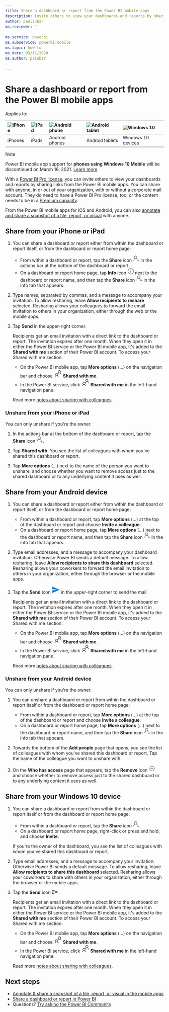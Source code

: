 ```yaml
---
title: Share a dashboard or report from the Power BI mobile apps
description: Invite others to view your dashboards and reports by sharing links from the Power BI mobile apps. Learn how.
author: paulinbar
ms.reviewer: ''

ms.service: powerbi
ms.subservice: powerbi-mobile
ms.topic: how-to
ms.date: 03/11/2020
ms.author: painbar

---
```

# Share a dashboard or report from the Power BI mobile apps
Applies to:

| ![iPhone](./media/mobile-share-dashboard-from-the-mobile-apps/iphone-logo-50-px.png) | ![iPad](./media/mobile-share-dashboard-from-the-mobile-apps/ipad-logo-50-px.png) | ![Android phone](./media/mobile-share-dashboard-from-the-mobile-apps/android-phone-logo-50-px.png) | ![Android tablet](./media/mobile-share-dashboard-from-the-mobile-apps/android-tablet-logo-50-px.png) | ![Windows 10](./media/mobile-share-dashboard-from-the-mobile-apps/win-10-logo-50-px.png) |
|:--- |:--- |:--- |:--- |:--- |
| iPhones |iPads |Android phones |Android tablets |Windows 10 devices |

>[!NOTE]
>Power BI mobile app support for **phones using Windows 10 Mobile** will be discontinued on March 16, 2021. [Learn more](https://go.microsoft.com/fwlink/?linkid=2121400)

With a [Power BI Pro license](../../fundamentals/service-features-license-type.md), you can invite others to view your dashboards and reports by sharing links from the Power BI mobile apps. You can share with anyone, in or out of your organization, with or without a corporate mail account. They do need to have a Power BI Pro license, too, or the content needs to be in a [Premium capacity](../../admin/service-premium-what-is.md).

From the Power BI mobile apps for iOS and Android, you can also [annotate and share a snapshot of a tile, report, or visual](mobile-annotate-and-share-a-tile-from-the-mobile-apps.md) with anyone. 

## Share from your iPhone or iPad

1. You can share a dashboard or report either from within the dashboard or report itself, or from the dashboard or report home page:
    *  From within a dashboard or report, tap the **Share** icon ![invite icon](././media/mobile-share-dashboard-from-the-mobile-apps/power-bi-android-invite-icon-ss.png) in the actions bar at the bottom of the dashboard or report.
    *  On a dashboard or report home page, tap **Info** icon ![More info](./media/mobile-share-dashboard-from-the-mobile-apps/power-bi-more-info-icon.png) next to the dashboard or report name, and then tap the **Share** icon ![Invite icon](./media/mobile-share-dashboard-from-the-mobile-apps/power-bi-android-invite-icon-ss.png) in the info tab that appears.
2. Type names, separated by commas, and a message to accompany your invitation. To allow resharing, leave **Allow recipients to reshare** selected. Resharing allows your colleagues to forward the email invitation to others in your organization, either through the web or the mobile apps.
3. Tap **Send** in the upper-right corner.
   
   Recipients get an email invitation with a direct link to the dashboard or report. The invitation expires after one month. When they open it in either the Power BI service or the Power BI mobile app, it's added to the **Shared with me** section of their Power BI account. To access your Shared with me section:
   
   * On the Power BI mobile app, tap **More options** (...) on the navigation bar and choose ![Shared with me](./././media/mobile-share-dashboard-from-the-mobile-apps/power-bi-shared-with-me-icon.png) **Shared with me**.
   * In the Power BI service, click ![Shared with me](./././media/mobile-share-dashboard-from-the-mobile-apps/power-bi-shared-with-me-icon.png) **Shared with me** in the left-hand navigation pane.
   
   Read more [notes about sharing with colleagues](../../collaborate-share/service-share-dashboards.md).

### Unshare from your iPhone or iPad
You can only unshare if you're the owner.

1. In the actions bar at the bottom of the dashboard or report, tap the **Share** icon ![Share icon](././media/mobile-share-dashboard-from-the-mobile-apps/power-bi-android-invite-icon-ss.png).
2. Tap **Shared with**. You see the list of colleagues with whom you've shared this dashboard or report.

3. Tap **More options** (...) next to the name of the person you want to unshare, and choose whether you want to remove access just to the shared dashboard or to any underlying content it uses as well.



## Share from your Android device
1. You can share a dashboard or report either from within the dashboard or report itself, or from the dashboard or report home page:
    *  From within a dashboard or report, tap **More options** (...) at the top of the dashboard or report and choose **Invite a colleague**.
    *  On a dashboard or report home page, tap **More options** (...) next to the dashboard or report name, and then tap the **Share** icon ![Invite icon](./media/mobile-share-dashboard-from-the-mobile-apps/power-bi-android-invite-icon-ss.png) in the info tab that appears.
 
2. Type email addresses, and a message to accompany your dashboard invitation. Otherwise Power BI sends a default message. To allow resharing, leave **Allow recipients to share this dashboard** selected. Resharing allows your coworkers to forward the email invitation to others in your organization, either through the browser or the mobile apps.
   
3. Tap the **Send** icon ![Send icon](./media/mobile-share-dashboard-from-the-mobile-apps/power-bi-android-send-icon.png) in the upper-right corner to send the mail.
   
    Recipients get an email invitation with a direct link to the dashboard or report. The invitation expires after one month. When they open it in either the Power BI service or the Power BI mobile app, it's added to the **Shared with me** section of their Power BI account. To access your Shared with me section:
   * On the Power BI mobile app, tap **More options** (...) on the navigation bar and choose ![Shared with me](./././media/mobile-share-dashboard-from-the-mobile-apps/power-bi-shared-with-me-icon.png) **Shared with me**.
   * In the Power BI service, click ![Shared with me](./././media/mobile-share-dashboard-from-the-mobile-apps/power-bi-shared-with-me-icon.png) **Shared with me** in the left-hand navigation pane.
   
   Read more [notes about sharing with colleagues](../../collaborate-share/service-share-dashboards.md).


### Unshare from your Android device
You can only unshare if you're the owner.

1. You can unshare a dashboard or report from within the dashboard or report itself or from the dashboard or report home page:
    *  From within a dashboard or report, tap **More options** (...) at the top of the dashboard or report and choose **Invite a colleague**.
    *  On a dashboard or report home page, tap **More options** (...) next to the dashboard or report name, and then tap the **Share** icon ![Invite icon](./media/mobile-share-dashboard-from-the-mobile-apps/power-bi-android-invite-icon-ss.png) in the info tab that appears.

2. Towards the bottom of the **Add people** page that opens, you see the list of colleagues with whom you've shared this dashboard or report. Tap the name of the colleague you want to unshare with.
3. On the **Who has access** page that appears, tap the **Remove** icon ![Remove icon](./media/mobile-share-dashboard-from-the-mobile-apps/power-bi-android-remove-icon.png) and choose whether to remove access just to the shared dashboard or to any underlying content it uses as well.

## Share from your Windows 10 device

1. You can share a dashboard or report from within the dashboard or report itself or from the dashboard or report home page:
    * From within a dashboard or report, tap the **Share** icon ![Invite icon](./media/mobile-share-dashboard-from-the-mobile-apps/power-bi-android-invite-icon-ss.png).
    * On a dashboard or report home page, right-click or press and hold, and choose **Invite**.
   
   If you're the owner of the dashboard, you see the list of colleagues with whom you've shared this dashboard or report.

2. Type email addresses, and a message to accompany your invitation. Otherwise Power BI sends a default message. To allow resharing, leave **Allow recipients to share this dashboard** selected. Resharing allows your coworkers to share with others in your organization, either through the browser or the mobile apps.
   
3. Tap the **Send** icon ![Send icon](./media/mobile-share-dashboard-from-the-mobile-apps/pbi_win10ph_sendicon.png).
   
    Recipients get an email invitation with a direct link to the dashboard or report. The invitation expires after one month. When they open it in either the Power BI service or the Power BI mobile app, it's added to the **Shared with me** section of their Power BI account. To access your Shared with me section:
   
   * On the Power BI mobile app, tap **More options** (...) on the navigation bar and choose ![Shared with me](./././media/mobile-share-dashboard-from-the-mobile-apps/power-bi-shared-with-me-icon.png) **Shared with me**.
   * In the Power BI service, click ![Shared with me](./././media/mobile-share-dashboard-from-the-mobile-apps/power-bi-shared-with-me-icon.png) **Shared with me** in the left-hand navigation pane.
   
   Read more [notes about sharing with colleagues](../../collaborate-share/service-share-dashboards.md).

## Next steps
* [Annotate & share a snapshot of a tile, report, or visual in the mobile apps](mobile-annotate-and-share-a-tile-from-the-mobile-apps.md)
* [Share a dashboard or report in Power BI](../../collaborate-share/service-share-dashboards.md)
* Questions? [Try asking the Power BI Community](https://community.powerbi.com/)
